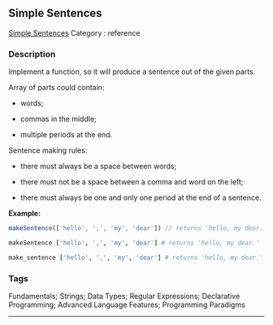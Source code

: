 ## Simple Sentences
[Simple Sentences](https://www.codewars.com/kata/simple-sentences)
Category : reference

### Description
Implement a function, so it will produce a sentence out of the given parts.

Array of parts could contain:


- words;


- commas in the middle;


- multiple periods at the end.



Sentence making rules:


- there must always be a space between words;


- there must not be a space between a comma and word on the left;


- there must always be one and only one period at the end of a sentence.



**Example:**
```javascript
makeSentence(['hello', ',', 'my', 'dear']) // returns 'hello, my dear.'
```
```coffeescript
makeSentence ['hello', ',', 'my', 'dear'] # returns 'hello, my dear.'
```
```ruby
make_sentence ['hello', ',', 'my', 'dear'] # returns 'hello, my dear.'
```

### Tags
Fundamentals; Strings; Data Types; Regular Expressions; Declarative Programming; Advanced Language Features; Programming Paradigms

- - -
